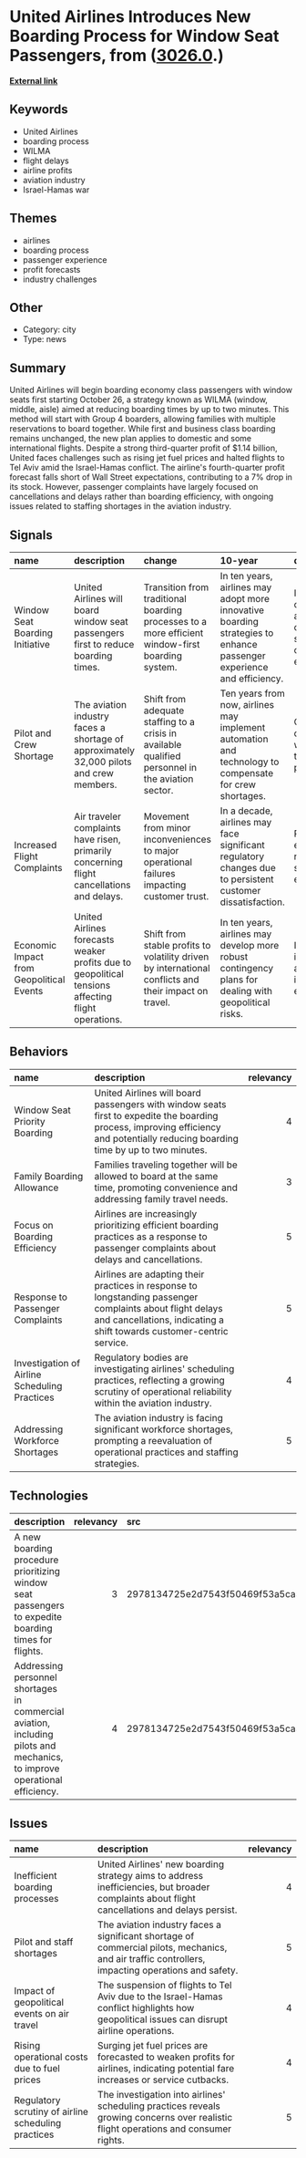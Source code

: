 # __United Airlines Introduces New Boarding Process for Window Seat Passengers__, from ([3026.0](https://kghosh.substack.com/p/3026.0).)

__[External link](https://www.cbsnews.com/news/united-air-window-seats-economy-class-board-first-wilma-plan/)__



## Keywords

* United Airlines
* boarding process
* WILMA
* flight delays
* airline profits
* aviation industry
* Israel-Hamas war

## Themes

* airlines
* boarding process
* passenger experience
* profit forecasts
* industry challenges

## Other

* Category: city
* Type: news

## Summary

United Airlines will begin boarding economy class passengers with window seats first starting October 26, a strategy known as WILMA (window, middle, aisle) aimed at reducing boarding times by up to two minutes. This method will start with Group 4 boarders, allowing families with multiple reservations to board together. While first and business class boarding remains unchanged, the new plan applies to domestic and some international flights. Despite a strong third-quarter profit of $1.14 billion, United faces challenges such as rising jet fuel prices and halted flights to Tel Aviv amid the Israel-Hamas conflict. The airline's fourth-quarter profit forecast falls short of Wall Street expectations, contributing to a 7% drop in its stock. However, passenger complaints have largely focused on cancellations and delays rather than boarding efficiency, with ongoing issues related to staffing shortages in the aviation industry.

## Signals

| name                                     | description                                                                                        | change                                                                                                | 10-year                                                                                                              | driving-force                                                                                     |   relevancy |
|:-----------------------------------------|:---------------------------------------------------------------------------------------------------|:------------------------------------------------------------------------------------------------------|:---------------------------------------------------------------------------------------------------------------------|:--------------------------------------------------------------------------------------------------|------------:|
| Window Seat Boarding Initiative          | United Airlines will board window seat passengers first to reduce boarding times.                  | Transition from traditional boarding processes to a more efficient window-first boarding system.      | In ten years, airlines may adopt more innovative boarding strategies to enhance passenger experience and efficiency. | Increased competition among airlines to improve customer satisfaction and operational efficiency. |           4 |
| Pilot and Crew Shortage                  | The aviation industry faces a shortage of approximately 32,000 pilots and crew members.            | Shift from adequate staffing to a crisis in available qualified personnel in the aviation sector.     | Ten years from now, airlines may implement automation and technology to compensate for crew shortages.               | Growing air travel demand coupled with insufficient training and hiring practices.                |           5 |
| Increased Flight Complaints              | Air traveler complaints have risen, primarily concerning flight cancellations and delays.          | Movement from minor inconveniences to major operational failures impacting customer trust.            | In a decade, airlines may face significant regulatory changes due to persistent customer dissatisfaction.            | Passenger expectations for reliability and service quality are evolving rapidly.                  |           5 |
| Economic Impact from Geopolitical Events | United Airlines forecasts weaker profits due to geopolitical tensions affecting flight operations. | Shift from stable profits to volatility driven by international conflicts and their impact on travel. | In ten years, airlines may develop more robust contingency plans for dealing with geopolitical risks.                | Increased global interconnectedness and the direct impact of world events on travel.              |           4 |

## Behaviors

| name                                          | description                                                                                                                                                                        |   relevancy |
|:----------------------------------------------|:-----------------------------------------------------------------------------------------------------------------------------------------------------------------------------------|------------:|
| Window Seat Priority Boarding                 | United Airlines will board passengers with window seats first to expedite the boarding process, improving efficiency and potentially reducing boarding time by up to two minutes.  |           4 |
| Family Boarding Allowance                     | Families traveling together will be allowed to board at the same time, promoting convenience and addressing family travel needs.                                                   |           3 |
| Focus on Boarding Efficiency                  | Airlines are increasingly prioritizing efficient boarding practices as a response to passenger complaints about delays and cancellations.                                          |           5 |
| Response to Passenger Complaints              | Airlines are adapting their practices in response to longstanding passenger complaints about flight delays and cancellations, indicating a shift towards customer-centric service. |           5 |
| Investigation of Airline Scheduling Practices | Regulatory bodies are investigating airlines' scheduling practices, reflecting a growing scrutiny of operational reliability within the aviation industry.                         |           4 |
| Addressing Workforce Shortages                | The aviation industry is facing significant workforce shortages, prompting a reevaluation of operational practices and staffing strategies.                                        |           5 |

## Technologies

| description                                                                                                               |   relevancy | src                              |
|:--------------------------------------------------------------------------------------------------------------------------|------------:|:---------------------------------|
| A new boarding procedure prioritizing window seat passengers to expedite boarding times for flights.                      |           3 | 2978134725e2d7543f50469f53a5ca3d |
| Addressing personnel shortages in commercial aviation, including pilots and mechanics, to improve operational efficiency. |           4 | 2978134725e2d7543f50469f53a5ca3d |

## Issues

| name                                                | description                                                                                                                                       |   relevancy |
|:----------------------------------------------------|:--------------------------------------------------------------------------------------------------------------------------------------------------|------------:|
| Inefficient boarding processes                      | United Airlines' new boarding strategy aims to address inefficiencies, but broader complaints about flight cancellations and delays persist.      |           4 |
| Pilot and staff shortages                           | The aviation industry faces a significant shortage of commercial pilots, mechanics, and air traffic controllers, impacting operations and safety. |           5 |
| Impact of geopolitical events on air travel         | The suspension of flights to Tel Aviv due to the Israel-Hamas conflict highlights how geopolitical issues can disrupt airline operations.         |           4 |
| Rising operational costs due to fuel prices         | Surging jet fuel prices are forecasted to weaken profits for airlines, indicating potential fare increases or service cutbacks.                   |           4 |
| Regulatory scrutiny of airline scheduling practices | The investigation into airlines' scheduling practices reveals growing concerns over realistic flight operations and consumer rights.              |           5 |